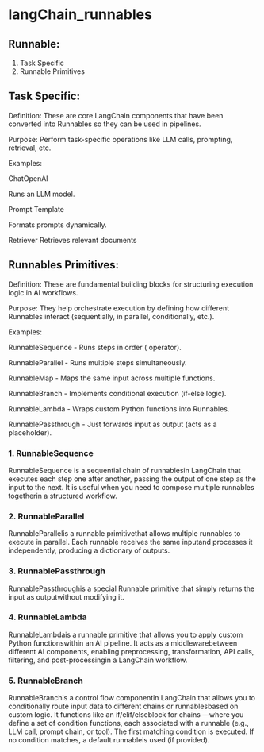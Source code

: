﻿# langChain_runnables

## Runnable: 
1. Task Specific
2. Runnable Primitives


## Task Specific:

Definition: These are core LangChain components that have been converted into Runnables so they can be used in pipelines.

Purpose: Perform task-specific operations like LLM calls, prompting, retrieval, etc.

Examples:

  ChatOpenAI

  Runs an LLM model.

  Prompt Template

  Formats prompts dynamically.

  Retriever Retrieves relevant documents



## Runnables Primitives:

Definition: These are fundamental building blocks for structuring execution logic in Al workflows.

Purpose: They help orchestrate execution by defining how different Runnables interact (sequentially, in parallel, conditionally, etc.).

Examples:

  RunnableSequence - Runs steps in order ( operator).

  RunnableParallel - Runs multiple steps simultaneously.

  RunnableMap - Maps the same input across multiple functions.

  RunnableBranch - Implements conditional execution (if-else logic).

  RunnableLambda - Wraps custom Python functions into Runnables.

  RunnablePassthrough - Just forwards input as output (acts as a placeholder).


### 1. RunnableSequence

RunnableSequence is a sequential chain of runnablesin LangChain that executes each step one after another, passing the output of one step as the input to the next.
It is useful when you need to compose multiple runnables togetherin a structured workflow.


### 2. RunnableParallel

RunnableParallelis a runnable primitivethat allows multiple runnables to execute in parallel.
Each runnable receives the same inputand processes it independently, producing a dictionary of outputs.


### 3. RunnablePassthrough

RunnablePassthroughis a special Runnable primitive that simply returns the input as outputwithout modifying it.


### 4. RunnableLambda

RunnableLambdais a runnable primitive that allows you to apply custom Python functionswithin an AI pipeline.
It acts as a middlewarebetween different AI components, enabling preprocessing, transformation, API calls, filtering, and post-processingin a LangChain workflow.


### 5. RunnableBranch

RunnableBranchis a control flow componentin LangChain that allows you to conditionally route input data to different chains or runnablesbased on custom logic.
It functions like an if/elif/elseblock for chains —where you define a set of condition functions, each associated with a runnable (e.g., LLM call, prompt chain, or tool). The first matching condition is executed. If no condition matches, a default runnableis used (if provided).







